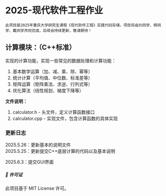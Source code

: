 # 2025-现代软件工程作业
    此项目是2025年重庆大学研究生课程《现代软件工程》实践代码存储，项目将由刘同学、杨同学、戴同学共同完成，后续会持续更新，敬请期待！


## 计算模块：（**C++标准**）
实现的计算功能，实现一些常见的数据处理和计算功能：
1. 基本数学运算（加、减、乘、除、幂等）
2. 统计计算（平均值、中位数、标准差等）
3. 矩阵运算（矩阵乘法、求逆、行列式等）
4. 优化算法（线性规划、梯度下降等）
 
**文件说明：**
1. calculator.h - 头文件，定义计算函数接口
2. calculator.cpp - 实现文件，包含计算函数的具体实现
### 更新日志
2025.5.26：更新基本的说明文件  
2025.5.25：更新提交C++底层计算的代码以及基本说明

2025.6.3：提交GUI界面



##### 📜 许可证
此项目基于 MIT License 许可。
